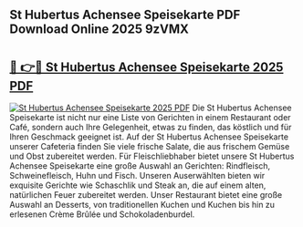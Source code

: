 ## St Hubertus Achensee Speisekarte PDF Download Online 2025 9zVMX

# <h2><a href="http://gccutt3.nevu.top/?p=St+Hubertus+Achensee+Speisekarte">🔗 👉🔴 St Hubertus Achensee Speisekarte 2025 PDF</a></h2>

[![St Hubertus Achensee Speisekarte 2025 PDF](https://i.imgur.com/dBaPXMq.png)](http://gccutt3.nevu.top/?p=St+Hubertus+Achensee+Speisekarte)
Die St Hubertus Achensee Speisekarte ist nicht nur eine Liste von Gerichten in einem Restaurant oder Café, sondern auch Ihre Gelegenheit, etwas zu finden, das köstlich und für Ihren Geschmack geeignet ist. Auf der St Hubertus Achensee Speisekarte unserer Cafeteria finden Sie viele frische Salate, die aus frischem Gemüse und Obst zubereitet werden. Für Fleischliebhaber bietet unsere St Hubertus Achensee Speisekarte eine große Auswahl an Gerichten: Rindfleisch, Schweinefleisch, Huhn und Fisch. Unseren Auserwählten bieten wir exquisite Gerichte wie Schaschlik und Steak an, die auf einem alten, natürlichen Feuer zubereitet werden. Unser Restaurant bietet eine große Auswahl an Desserts, von traditionellen Kuchen und Kuchen bis hin zu erlesenen Crème Brûlée und Schokoladenburdel.
